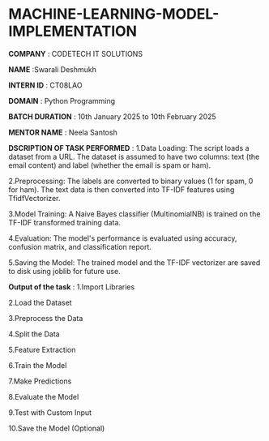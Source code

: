 # MACHINE-LEARNING-MODEL-IMPLEMENTATION
**COMPANY** : CODETECH IT SOLUTIONS

**NAME** :Swarali Deshmukh

**INTERN ID** : CT08LAO

**DOMAIN** : Python Programming

**BATCH DURATION** : 10th January 2025 to 10th February 2025

**MENTOR NAME** : Neela Santosh

**DSCRIPTION OF TASK PERFORMED** : 
1.Data Loading: The script loads a dataset from a URL. The dataset is assumed to have two columns: text (the email content) and label (whether the email is spam or ham).

2.Preprocessing: The labels are converted to binary values (1 for spam, 0 for ham). The text data is then converted into TF-IDF features using TfidfVectorizer.

3.Model Training: A Naive Bayes classifier (MultinomialNB) is trained on the TF-IDF transformed training data.

4.Evaluation: The model's performance is evaluated using accuracy, confusion matrix, and classification report.

5.Saving the Model: The trained model and the TF-IDF vectorizer are saved to disk using joblib for future use.

**Output of the task** :
1.Import Libraries

2.Load the Dataset

3.Preprocess the Data

4.Split the Data

5.Feature Extraction

6.Train the Model

7.Make Predictions

8.Evaluate the Model

9.Test with Custom Input

10.Save the Model (Optional)
